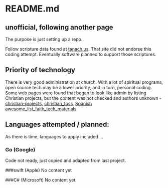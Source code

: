 # README.md

## unofficial, following another page
The purpose is just setting up a repo.

Follow scripture data found at [tanach.us](https://tanach.us/). That site did not endorse this coding attempt. Eventually software planned to support those scriptures.

## Priority of technology

There is very good administration at church. With a lot of spiritual programs, open source tech may be a lower priority, and in turn, personal coding. Some web pages were found that began to look like admin by listing Christian projects, but the content was not checked and authors unknown - [christian-projects](https://github.com/mattrob33/christian-projects), [christian\_foss](https://github.com/meichthys/christian_foss), [Spanish awesome\_list\_faith\_tech\_materials](https://github.com/mpraes/awesome_list_faith_tech_materials)


## Languages attempted / planned:
As there is time, languages to apply included ...

### Go (Google)
Code not ready, just copied and adapted from last project.

###swift (Apple)
No content yet

###C# (Microsoft)
No content yet.
